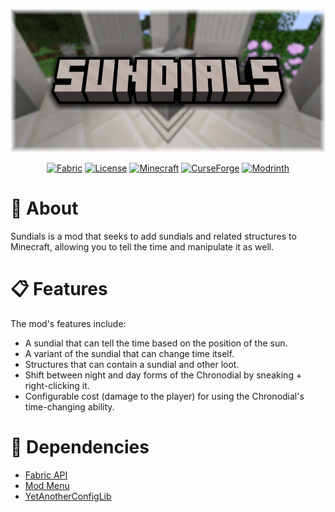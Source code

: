<div align=center>

![SUNDIALS](.github/sundials_logo.png)

<a href="">![Fabric](https://img.shields.io/badge/Loader-Fabric-blue)</a>
<a href="">![License](https://img.shields.io/badge/License-MIT-red)</a>
<a href="">![Minecraft](https://img.shields.io/badge/Minecraft-1.21-forest_green)</a>
<a href="">![CurseForge](https://img.shields.io/badge/CurseForge-Download-orange?logo=curseforge&link=https%3A%2F%2Fwww.curseforge.com%2Fminecraft%2Fmc-mods%2Fsundials)</a>
<a href="">![Modrinth](https://img.shields.io/badge/Modrinth-Download-green?logo=modrinth&color=%231BD96A&link=https%3A%2F%2Fmodrinth.com%2Fmod%2Fsundials)</a>

</div>

# 📖 About
Sundials is a mod that seeks to add sundials and related structures to Minecraft, allowing you to tell the time and manipulate it as well.

# 📋 Features
The mod's features include:

<ul>
  <li>A sundial that can tell the time based on the position of the sun.</li>
  <li>A variant of the sundial that can change time itself.</li>
  <li>Structures that can contain a sundial and other loot.</li>
  <li>Shift between night and day forms of the Chronodial by sneaking + right-clicking it.</li>
  <li>Configurable cost (damage to the player) for using the Chronodial's time-changing ability.</li>
</ul>

# 🔎 Dependencies
<ul>
  <li><a href="https://github.com/FabricMC/fabric">Fabric API</a></li>
  <li><a href="https://github.com/TerraformersMC/ModMenu">Mod Menu</a></li>
  <li><a href="https://github.com/isXander/YetAnotherConfigLib">YetAnotherConfigLib</a></li>
</ul>
